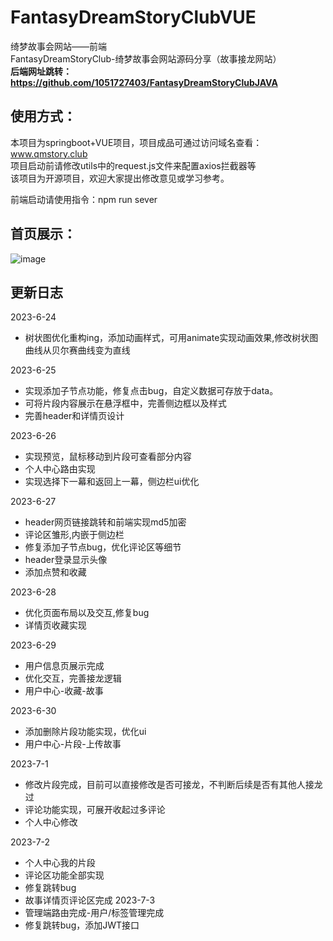 # FantasyDreamStoryClubVUE

绮梦故事会网站——前端    
FantasyDreamStoryClub-绮梦故事会网站源码分享（故事接龙网站）    
**后端网址跳转：https://github.com/1051727403/FantasyDreamStoryClubJAVA**
  
  
## 使用方式：  
本项目为springboot+VUE项目，项目成品可通过访问域名查看：www.qmstory.club  
项目启动前请修改utils中的request.js文件来配置axios拦截器等  
该项目为开源项目，欢迎大家提出修改意见或学习参考。  
  
前端启动请使用指令：npm run sever  
  

## 首页展示：  
![image](https://github.com/1051727403/FantasyDreamStoryClubVUE/assets/70049475/95600828-cb76-4260-a956-556d0c47c722)

  


## 更新日志

2023-6-24 
- 树状图优化重构ing，添加动画样式，可用animate实现动画效果,修改树状图曲线从贝尔赛曲线变为直线

2023-6-25
- 实现添加子节点功能，修复点击bug，自定义数据可存放于data。
- 可将片段内容展示在悬浮框中，完善侧边框以及样式
- 完善header和详情页设计

2023-6-26
- 实现预览，鼠标移动到片段可查看部分内容
- 个人中心路由实现
- 实现选择下一幕和返回上一幕，侧边栏ui优化

2023-6-27
- header网页链接跳转和前端实现md5加密
- 评论区雏形,内嵌于侧边栏
- 修复添加子节点bug，优化评论区等细节
- header登录显示头像
- 添加点赞和收藏

2023-6-28
- 优化页面布局以及交互,修复bug
- 详情页收藏实现

2023-6-29
- 用户信息页展示完成
- 优化交互，完善接龙逻辑
- 用户中心-收藏-故事

2023-6-30
- 添加删除片段功能实现，优化ui
- 用户中心-片段-上传故事

2023-7-1
- 修改片段完成，目前可以直接修改是否可接龙，不判断后续是否有其他人接龙过
- 评论功能实现，可展开收起过多评论
- 个人中心修改

2023-7-2
- 个人中心我的片段
- 评论区功能全部实现
- 修复跳转bug
- 故事详情页评论区完成
2023-7-3
- 管理端路由完成-用户/标签管理完成
- 修复跳转bug，添加JWT接口


